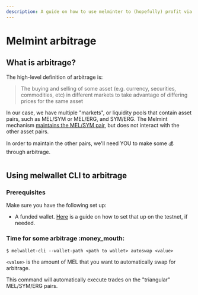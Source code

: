 ```yaml
---
description: A guide on how to use melminter to (hopefully) profit via arbitrage.
---
```


# Melmint arbitrage

## What is arbitrage?

The high-level definition of arbitrage is:

> The buying and selling of some asset (e.g. currency, securities, commodities, etc) in different markets to take advantage of differing prices for the same asset

In our case, we have multiple "markets", or liquidity pools that contain asset pairs, such as MEL/SYM or MEL/ERG, and SYM/ERG. The Melmint mechanism [maintains the MEL/SYM pair](../../../concepts/melmint.md), but does not interact with the other asset pairs.&#x20;

In order to maintain the other pairs, we'll need YOU to make some :moneybag: through arbitrage.

<img src="../../../.gitbook/assets/image (1) (1).png" alt="" data-size="original">

## Using melwallet CLI to arbitrage

### Prerequisites

Make sure you have the following set up:

* A funded wallet. [Here](../../using-wallets/getting-started.md) is a guide on how to set that up on the testnet, if needed.

### Time for some arbitrage :money\_mouth:

```shell-session
$ melwallet-cli --wallet-path <path to wallet> autoswap <value>  
```

`<value>` is the amount of MEL  that you want to automatically swap for arbitrage.

This command will automatically execute trades on the "triangular" MEL/SYM/ERG pairs.

